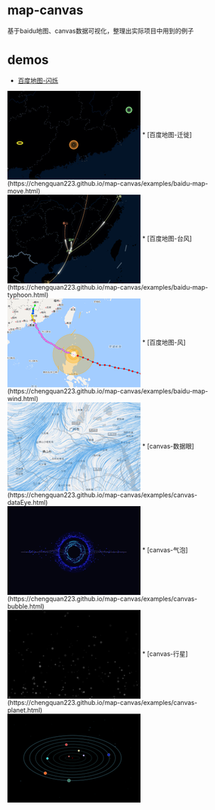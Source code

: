 # map-canvas
基于baidu地图、canvas数据可视化，整理出实际项目中用到的例子

# demos
* [百度地图-闪烁](https://chengquan223.github.io/map-canvas/examples/baidu-map-flashmarker.html)<br>
<img src="./asset/canvas-flashmarker.png" width = "300" height = "200" alt="百度地图-闪烁" align=center />
* [百度地图-迁徙](https://chengquan223.github.io/map-canvas/examples/baidu-map-move.html)<br>
<img src="./asset/canvas-moveline.png" width = "300" height = "200" alt="百度地图-迁徙" align=center />
* [百度地图-台风](https://chengquan223.github.io/map-canvas/examples/baidu-map-typhoon.html)<br>
<img src="./asset/canvas-typhoon.png" width = "300" height = "200" alt="百度地图-台风" align=center />
* [百度地图-风](https://chengquan223.github.io/map-canvas/examples/baidu-map-wind.html)<br>
<img src="./asset/canvas-movewind.png" width = "300" height = "200" alt="百度地图-风" align=center />
* [canvas-数据眼](https://chengquan223.github.io/map-canvas/examples/canvas-dataEye.html)<br>
<img src="./asset/canvas-dataEye.png" width = "300" height = "200" alt="canvas-数据眼" align=center />
* [canvas-气泡](https://chengquan223.github.io/map-canvas/examples/canvas-bubble.html)<br>
<img src="./asset/canvas-bubble.png" width = "300" height = "200" alt="canvas-气泡" align=center />
* [canvas-行星](https://chengquan223.github.io/map-canvas/examples/canvas-planet.html)<br>
<img src="./asset/canvas-planet.png" width = "300" height = "200" alt="canvas-行星" align=center />